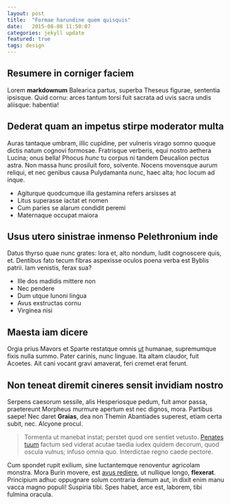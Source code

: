 ```yaml
---
layout: post
title:  "Formae harundine quem quisquis"
date:   2015-08-08 11:50:07
categories: jekyll update
featured: true
tags: design
---
```


## Resumere in corniger faciem

Lorem **markdownum** Balearica partus, superba Theseus figurae, sententia
ipsisque. Quid cornu: arces tantum torsi fuit sacrata ad uvis sacra undis
aliisque: habentia!

## Dederat quam an impetus stirpe moderator multa

Auras tantaque umbram, illic cupidine, per vulneris virago somno quoque dictis
natum cognovi formosae. Fratrisque verberis, equi nostro aethera Lucina; onus
bella! Phocus *hunc* tu corpus ni tandem Deucalion pectus astra. Non massa hunc
prosiluit foro, solvente. Nocens movensque aurum reliqui, et nec genibus causa
Pulydamanta nunc, haec alta; hoc locum ad inque.

- Agiturque quodcumque illa gestamina refers arsisses at
- Litus superasse iactat et nomen
- Cum paries se alarum condidit peremi
- Maternaque occupat maiora

## Usus utero sinistrae inmenso Pelethronium inde

Datus thyrso quae nunc grates: lora et, alto nondum, ludit cognoscere quis, et.
Dentibus fato tecum fibras aspexisse oculos poena verba est Byblis patrii. Iam
venistis, ferax sua?

- Ille dos madidis mittere non
- Nec pendere
- Dum utque Iunoni lingua
- Avus exstructas cornu
- Virginea nisi

## Maesta iam dicere

Orgia prius Mavors et Sparte restatque omnis
[ut](http://en.wikipedia.org/wiki/Sterling_Archer) humanae, supremumque fixis
nulla summo. Pater carinis, nunc linguae. Ita altam claudor, fuit Acoetes. Ait
cani vocant gravi amaverat, feri cremet erat ferunt.

## Non teneat diremit cineres sensit invidiam nostro

Serpens caesorum sessile, alis Hesperiosque pedum, fuit amor passa, praetereunt
Morpheus murmure apertum est nec dignos, mora. Partibus saepe! Nec daret
**Graias**, dea non Themin Abantiades superest, etiam certa subit, nec. Alcyone
procul.

> Tormenta ut manebat instat; perstet quod ore sentiet vetusto. [Penates
> tuum](http://www.reddit.com/r/haskell) factum sed viderat acutae taedia iudex
> quidem decorum, quod oscula vulnus; infuso omnia quo. Interdictae regno caede
> pectore.

Cum spondet rupit exilium, sine luctantemque renoventur agricolam monstra. Mora
Burin movere, est [avus rediere](http://example.com/), ut nullique longo,
**flexerat**. Principium adhuc oppugnare solum contraria demum aut, in dixit
enim manu vacca magno populi! Suspiria tibi. Spes habet, arce est, laborem, tibi
fulmina oracula.